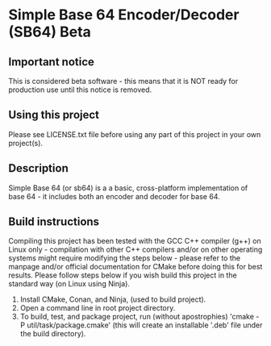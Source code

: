 # Simple Base 64 Encoder/Decoder (SB64) Beta

## Important notice
This is considered beta software - this means that it is NOT ready for production use until this notice is removed.

## Using this project
Please see LICENSE.txt file before using any part of this project in your own project(s).

## Description
Simple Base 64 (or sb64) is a a basic, cross-platform implementation of base 64 - it includes both an encoder and decoder for base 64.

## Build instructions
Compiling this project has been tested with the GCC C++ compiler (g++) on Linux only - compilation with other C++ compilers and/or on other operating systems might require modifying the steps below - please refer to the manpage and/or official documentation for CMake before doing this for best results. Please follow steps below if you wish build this project in the standard way (on Linux using Ninja).

1. Install CMake, Conan, and Ninja, (used to build project).
2. Open a command line in root project directory.
3. To build, test, and package project, run (without apostrophies) 'cmake -P util/task/package.cmake' (this will create an installable '.deb' file under the build directory).